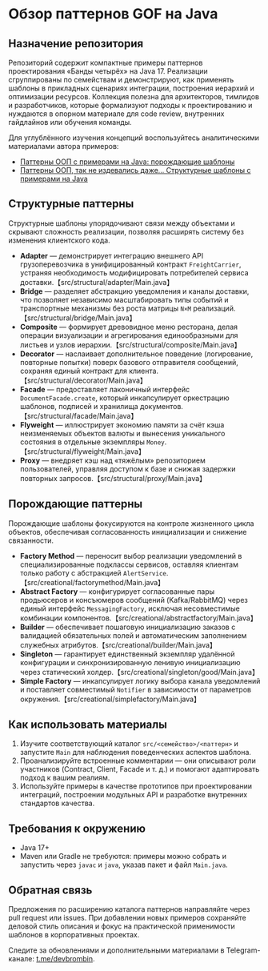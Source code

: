 # Обзор паттернов GOF на Java

## Назначение репозитория
Репозиторий содержит компактные примеры паттернов проектирования «Банды четырёх» на Java 17. Реализации сгруппированы по семействам и демонстрируют, как применять шаблоны в прикладных сценариях интеграции, построения иерархий и оптимизации ресурсов. Коллекция полезна для архитекторов, тимлидов и разработчиков, которые формализуют подходы к проектированию и нуждаются в опорном материале для code review, внутренних гайдлайнов или обучения команды.

Для углублённого изучения концепций воспользуйтесь аналитическими материалами автора примеров:

- [Паттерны ООП c примерами на Java: порождающие шаблоны](https://habr.com/p/955604/)
- [Паттерны ООП, так не издевались даже… Структурные шаблоны с примерами на Java](https://habr.com/p/957914/)

## Структурные паттерны
Структурные шаблоны упорядочивают связи между объектами и скрывают сложность реализации, позволяя расширять систему без изменения клиентского кода.

- **Adapter** — демонстрирует интеграцию внешнего API грузоперевозчика в унифицированный контракт `FreightCarrier`, устраняя необходимость модифицировать потребителей сервиса доставки.【src/structural/adapter/Main.java】
- **Bridge** — разделяет абстракцию уведомления и каналы доставки, что позволяет независимо масштабировать типы событий и транспортные механизмы без роста матрицы `N×M` реализаций.【src/structural/bridge/Main.java】
- **Composite** — формирует древовидное меню ресторана, делая операции визуализации и агрегирования единообразными для листьев и узлов иерархии.【src/structural/composite/Main.java】
- **Decorator** — наслаивает дополнительное поведение (логирование, повторные попытки) поверх базового отправителя сообщений, сохраняя единый контракт для клиента.【src/structural/decorator/Main.java】
- **Facade** — предоставляет лаконичный интерфейс `DocumentFacade.create`, который инкапсулирует оркестрацию шаблонов, подписей и хранилища документов.【src/structural/facade/Main.java】
- **Flyweight** — иллюстрирует экономию памяти за счёт кэша неизменяемых объектов валюты и вынесения уникального состояния в отдельные экземпляры `Money`.【src/structural/flyweight/Main.java】
- **Proxy** — внедряет кэш над «тяжёлым» репозиторием пользователей, управляя доступом к базе и снижая задержки повторных запросов.【src/structural/proxy/Main.java】

## Порождающие паттерны
Порождающие шаблоны фокусируются на контроле жизненного цикла объектов, обеспечивая согласованность инициализации и снижение связанности.

- **Factory Method** — переносит выбор реализации уведомлений в специализированные подклассы сервисов, оставляя клиентам только работу с абстракцией `AlertService`.【src/creational/factorymethod/Main.java】
- **Abstract Factory** — конфигурирует согласованные пары продьюсеров и консъюмеров сообщений (Kafka/RabbitMQ) через единый интерфейс `MessagingFactory`, исключая несовместимые комбинации компонентов.【src/creational/abstractfactory/Main.java】
- **Builder** — обеспечивает пошаговую инициализацию заказов с валидацией обязательных полей и автоматическим заполнением служебных атрибутов.【src/creational/builder/Main.java】
- **Singleton** — гарантирует единственный экземпляр удалённой конфигурации и синхронизированную ленивую инициализацию через статический холдер.【src/creational/singleton/good/Main.java】
- **Simple Factory** — инкапсулирует логику выбора канала уведомлений и поставляет совместимый `Notifier` в зависимости от параметров окружения.【src/creational/simplefactory/Main.java】

## Как использовать материалы
1. Изучите соответствующий каталог `src/<семейство>/<паттерн>` и запустите `Main` для наблюдения поведенческих аспектов шаблона.
2. Проанализируйте встроенные комментарии — они описывают роли участников (Contract, Client, Facade и т. д.) и помогают адаптировать подход к вашим реалиям.
3. Используйте примеры в качестве прототипов при проектировании интеграций, построении модульных API и разработке внутренних стандартов качества.

## Требования к окружению
- Java 17+
- Maven или Gradle не требуются: примеры можно собрать и запустить через `javac` и `java`, указав пакет и файл `Main.java`.

## Обратная связь
Предложения по расширению каталога паттернов направляйте через pull request или issues. При добавлении новых примеров сохраняйте деловой стиль описания и фокус на практической применимости шаблонов в корпоративных проектах.

Следите за обновлениями и дополнительными материалами в Telegram-канале: [t.me/devbrombin](https://t.me/devbrombin).
